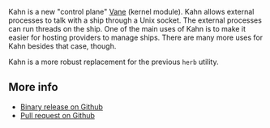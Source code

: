 Kahn is a new "control plane" [Vane](https://urbit.org/docs/glossary/vane)
(kernel module). Kahn allows external processes to talk with a ship through a
Unix socket. The external processes can run threads on the ship. One of the main
uses of Kahn is to make it easier for hosting providers to manage ships. There
are many more uses for Kahn besides that case, though.

Kahn is a more robust replacement for the previous `herb` utility.

## More info

- [Binary release on Github](https://github.com/urbit/urbit/releases/tag/urbit-v1.9)
- [Pull request on Github](https://github.com/urbit/urbit/pull/5571)

